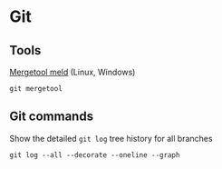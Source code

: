 # Git

## Tools

[Mergetool meld](http://meldmerge.org/) (Linux, Windows)

```
git mergetool
```

## Git commands

Show the detailed `git log` tree history for all branches 

```
git log --all --decorate --oneline --graph
```
